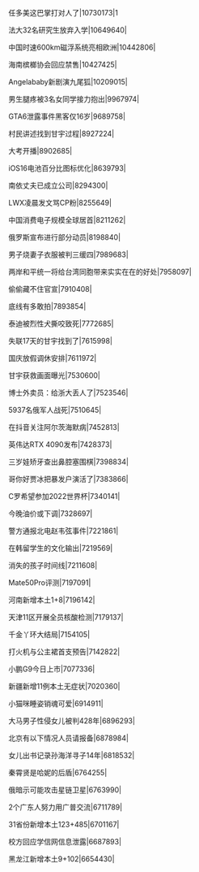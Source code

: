 任多美这巴掌打对人了|10730173|1

法大32名研究生放弃入学|10649640|

中国时速600km磁浮系统亮相欧洲|10442806|

海南槟榔协会回应禁售|10427425|

Angelababy新剧演九尾狐|10209015|

男生腿疼被3名女同学接力抱出|9967974|

GTA6泄露事件黑客仅16岁|9689758|

村民讲述找到甘宇过程|8927224|

大考开播|8902685|

iOS16电池百分比图标优化|8639793|

南依丈夫已成立公司|8294300|

LWX凌晨发文骂CP粉|8255649|

中国消费电子规模全球居首|8211262|

俄罗斯宣布进行部分动员|8198840|

男子烧妻子衣服被判三缓四|7989683|

两岸和平统一将给台湾同胞带来实实在在的好处|7958097|

偷偷藏不住官宣|7910408|

底线有多敢拍|7893854|

泰迪被烈性犬撕咬致死|7772685|

失联17天的甘宇找到了|7615998|

国庆放假调休安排|7611972|

甘宇获救画面曝光|7530600|

博士外卖员：给浙大丢人了|7523546|

5937名俄军人战死|7510645|

在抖音关注阿尔茨海默病|7452813|

英伟达RTX 4090发布|7428373|

三岁娃矫牙查出鼻腔塞围棋|7398834|

哥你好贾冰把暴发户演活了|7383866|

C罗希望参加2022世界杯|7340141|

今晚油价或下调|7328697|

警方通报北电赵韦弦事件|7221861|

在韩留学生的文化输出|7219569|

消失的孩子时间线|7211608|

Mate50Pro评测|7197091|

河南新增本土1+8|7196142|

天津11区开展全员核酸检测|7179137|

千金丫环大结局|7154105|

打火机与公主裙首支预告|7142822|

小鹏G9今日上市|7077336|

新疆新增11例本土无症状|7020360|

小猫咪睡姿销魂可爱|6914911|

大马男子性侵女儿被判428年|6896293|

北京有以下情况人员请报备|6878984|

女儿出书记录孙海洋寻子14年|6818532|

秦霄贤是哈妮的后盾|6764255|

俄暗示可能攻击星链卫星|6763990|

2个广东人努力用广普交流|6711789|

31省份新增本土123+485|6701167|

校方回应学信网信息泄露|6687893|

黑龙江新增本土9+102|6654430|

